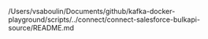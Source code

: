 /Users/vsaboulin/Documents/github/kafka-docker-playground/scripts/../connect/connect-salesforce-bulkapi-source/README.md